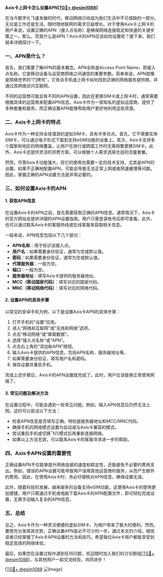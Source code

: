 **Axis卡上网卡怎么设置APN[[TG💪+ @esim1088](https://t.me/s/esim1088)]**

在当今数字化飞速发展的时代，移动网络已经成为我们生活中不可或缺的一部分。无论是工作还是生活，随时随地联网的需求日益增长。对于使用Axis卡上网卡的用户来说，设置正确的APN（接入点名称）是确保网络连接稳定和快速的关键步骤之一。那么，究竟什么是APN？Axis卡的APN应该如何设置呢？接下来，我们就来详细探讨一下。

### **一、APN是什么？**

首先，我们需要了解APN的基本概念。APN全称是Access Point Name，即接入点名称。它是移动设备与运营商网络之间通信的重要参数。简单来说，APN就像是网络世界的“门牌号”，它告诉手机或上网卡如何找到正确的网络服务提供商，并通过其网络访问互联网。

不同的运营商可能会有不同的APN设置，因此在更换SIM卡或上网卡时，通常需要根据具体的运营商来配置APN信息。Axis卡作为一家知名的虚拟运营商，提供了多种套餐和服务，而正确设置APN能够帮助用户更好地利用这些资源。

### **二、Axis卡上网卡的特点**

Axis卡作为一种支持全球漫游的虚拟SIM卡，具有许多优点。首先，它不需要实体SIM卡，可以通过电子形式下载到支持eSIM功能的设备上。其次，Axis卡支持多个国家和地区的网络覆盖，让用户在旅行或跨国工作时无需频繁更换SIM卡。此外，Axis卡还提供灵活的资费方案，可以根据个人需求选择合适的流量套餐。

然而，尽管Axis卡功能强大，但它的使用也需要一定的技术支持，尤其是APN的设置。如果不正确地配置APN，可能会导致无法正常上网或者网速缓慢等问题。因此，掌握正确的APN设置方法是非常必要的。

### **三、如何设置Axis卡的APN**

#### **1. 获取APN信息**

在设置Axis卡的APN之前，首先需要获取正确的APN信息。通常情况下，Axis卡的官方网站会提供详细的APN设置指南，用户只需登录账号后即可查看。此外，也可以通过联系Axis卡的客服热线或在线客服来获取相关信息。

一般来说，APN信息包括以下几个部分：

- **APN名称**：用于标识该接入点。
- **用户名**：如果需要身份验证，通常为空或默认值。
- **密码**：如果需要身份验证，通常为空或默认值。
- **代理服务器**：一般为空。
- **端口**：一般为空。
- **服务器地址**：填写Axis卡提供的服务器地址。
- **MCC（移动国家代码）**：填写对应的国家代码。
- **MNC（移动网络代码）**：填写对应的网络代码。

#### **2. 设置APN的具体步骤**

以常见的安卓手机为例，以下是设置Axis卡APN的具体步骤：

1. 打开手机的“设置”应用。
2. 进入“网络和互联网”或“无线和网络”选项。
3. 点击“移动网络”或“蜂窝数据”。
4. 选择“接入点名称”或“APN”。
5. 点击右上角的“添加新APN”按钮。
6. 输入Axis卡提供的APN信息，包括APN名称、服务器地址等。
7. 如果需要身份验证，填写用户名和密码。
8. 保存设置并重启手机。

完成上述步骤后，Axis卡的APN设置就完成了。此时，用户应该能够正常使用网络了。

#### **3. 常见问题及解决方法**

在设置过程中，可能会遇到一些常见问题。例如，输入APN信息后仍然无法上网。这时可以尝试以下方法：

- 检查APN信息是否填写正确，特别是服务器地址和MCC/MNC代码。
- 确保手机的网络模式设置为自动或与Axis卡兼容的模式。
- 尝试重启手机或切换飞行模式后再重新连接网络。
- 如果以上方法无效，可以联系Axis卡的客服寻求进一步的帮助。

### **四、Axis卡APN设置的重要性**

正确设置APN不仅能够提升网络连接的速度和稳定性，还能避免不必要的费用支出。例如，错误的APN设置可能导致用户误用其他运营商的服务，从而产生额外的费用。因此，在使用Axis卡时，务必仔细核对APN信息，确保设置无误。

此外，随着科技的发展，越来越多的设备支持eSIM功能，这使得Axis卡的使用更加便捷。用户只需通过手机或电脑下载Axis卡的APN配置文件，即可轻松完成设置，无需手动输入复杂的APN信息。

### **五、总结**

总之，Axis卡作为一种灵活便捷的虚拟SIM卡，为用户带来了极大的便利。然而，要想充分发挥其优势，正确设置APN是必不可少的一步。通过本文的介绍，相信读者已经掌握了Axis卡APN设置的方法和技巧。希望每位Axis卡用户都能享受到稳定高效的网络体验。

最后，如果您在设置过程中遇到任何问题，欢迎随时加入我们的讨论群组[[TG💪+ @esim1088](https://t.me/s/esim1088)]，与其他用户一起交流经验，共同进步！

[[TG💪+ @esim1088](https://t.me/s/esim1088) ![Image](https://i.postimg.cc/4NQfJmqS/Snipaste-2025-05-13-00-14-12.png)]